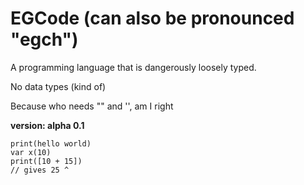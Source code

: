 # EGCode (can also be pronounced "egch")
A programming language that is dangerously loosely typed.

No data types (kind of)

Because who needs "" and '', am I right

**version: alpha 0.1**

```EGCode
print(hello world)
var x(10)
print([10 + 15])
// gives 25 ^